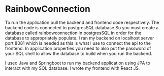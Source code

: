 # RainbowConnection
To run the application pull the backend and frontend code respectively. The backend code is connected to postgresSQL database.So you must create a database called rainbowconnection in postgresSQL in order for the database to appropriately populate. I ran my backend on localhost server port 8081 which is needed as this is what I use to connect the api to the frontend.
In application properties you need to also put the password of your SQL shell to allow the database to build when you run the backend.

I used Java and Springboot to run my backend application using JPA to interact with my SQL database.
I wrote my frontend with React JS. 
